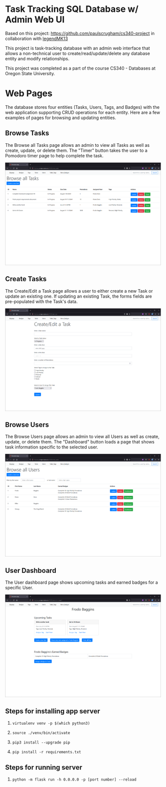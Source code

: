 # Task Tracking SQL Database w/ Admin Web UI

Based on this project: https://github.com/paulscrugham/cs340-project in collaboration with [legendMK13](https://github.com/legendMK13)

This project is task-tracking database with an admin web interface that allows a non-technical user to create/read/update/delete any database entity and modify relationships. 

This project was completed as a part of the course CS340 - Databases at Oregon State University.

# Web Pages

The database stores four entities (Tasks, Users, Tags, and Badges) with the web application supporting CRUD operations for each entity. Here are a few examples of pages for browsing and updating entities.

## Browse Tasks

The Browse all Tasks page allows an admin to view all Tasks as well as create, update, or delete them. The "Timer" button takes the user to a Pomodoro timer page to help complete the task.

![browse_tasks](README/image-007.png)

## Create Tasks

The Create/Edit a Task page allows a user to either create a new Task or update an existing one. If updating an existing Task, the forms fields are pre-populated with the Task's data.

![create_tasks](README/image-008.png)

## Browse Users

The Browse Users page allows an admin to view all Users as well as create, update, or delete them. The "Dashboard" button loads a page that shows task information specific to the selected user.

![browse_users](README/image-009.png)

## User Dashboard

The User dashboard page shows upcoming tasks and earned badges for a specific User. 

![user_dashboard](README/image-015.png)

## Steps for installing app server

1. `virtualenv venv -p $(which python3)`

2. `source ./venv/bin/activate`

3. `pip3 install --upgrade pip`
4. `pip install -r requirements.txt`

## Steps for running server
1. `python -m flask run -h 0.0.0.0 -p [port number] --reload`
